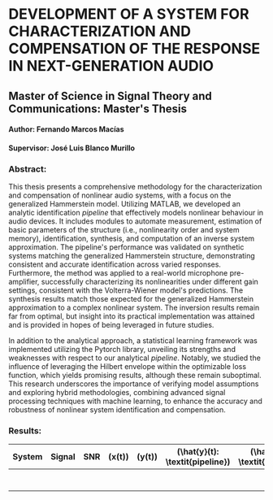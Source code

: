 # DEVELOPMENT OF A SYSTEM FOR CHARACTERIZATION AND COMPENSATION OF THE RESPONSE IN NEXT-GENERATION AUDIO

## Master of Science in Signal Theory and Communications: Master's Thesis

#### Author: Fernando Marcos Macías
#### Supervisor: José Luis Blanco Murillo

### Abstract: 

This thesis presents a comprehensive methodology for the characterization and compensation of nonlinear audio systems, with a focus on the generalized Hammerstein model. Utilizing MATLAB, we developed an analytic identification *pipeline* that effectively models nonlinear behaviour in audio devices. It includes modules to automate measurement, estimation of basic parameters of the structure (i.e., nonlinearity order and system memory), identification, synthesis, and computation of an inverse system approximation. The pipeline's performance was validated on synthetic systems matching the generalized Hammerstein structure, demonstrating consistent and accurate identification across varied responses. Furthermore, the method was applied to a real-world microphone pre-amplifier, successfully characterizing its nonlinearities under different gain settings, consistent with the Volterra-Wiener model's predictions. The synthesis results match those expected for the generalized Hammerstein approximation to a complex nonlinear system. The inversion results remain far from optimal, but insight into its practical implementation was attained and is provided in hopes of being leveraged in future studies.

In addition to the analytical approach, a statistical learning framework was implemented utilizing the Pytorch library, unveiling its strengths and weaknesses with respect to our analytical *pipeline*. Notably, we studied the influence of leveraging the Hilbert envelope within the optimizable loss function, which yields promising results, although these remain suboptimal. This research underscores the importance of verifying model assumptions and exploring hybrid methodologies, combining advanced signal processing techniques with machine learning, to enhance the accuracy and robustness of nonlinear system identification and compensation.


### Results:

| System | Signal | SNR | \(x(t)\) | \(y(t)\) | \(\hat{y}(t): \textit{pipeline}\) | \(\hat{y}(t): \textit{learning}\) |
|--------|--------|-----|----------|----------|-----------------------------------|----------------------------------|
|        |        |     |          |          |                                   |                                  |
|        |        |     |          |          |                                   |                                  |
|        |        |     |          |          |                                   |                                  |
|        |        |     |          |          |                                   |                                  |
|        |        |     |          |          |                                   |                                  |
|        |        |     |          |          |                                   |                                  |
|        |        |     |          |          |                                   |                                  |

